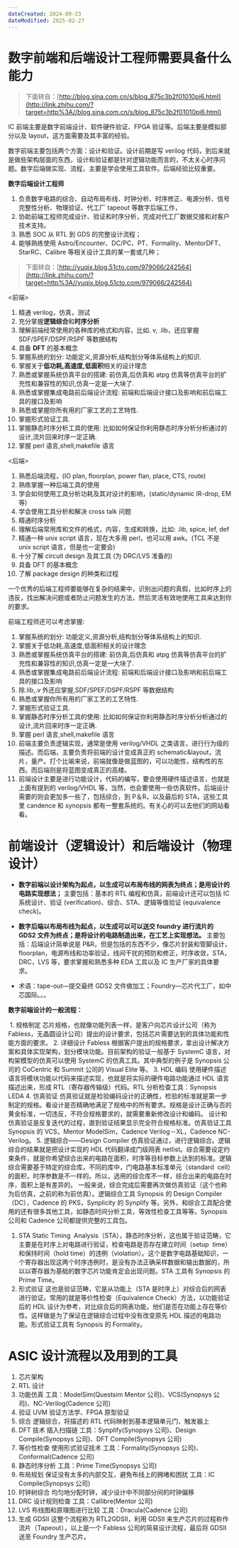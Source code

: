 ```yaml
---
dateCreated: 2024-09-23
dateModified: 2025-02-27
---
```

# 数字前端和后端设计工程师需要具备什么能力

> 下面转自：[http://blog.sina.com.cn/s/blog_875c3b2f01010pi6.html](http://link.zhihu.com/?target=http%3A//blog.sina.com.cn/s/blog_875c3b2f01010pi6.html)

IC 前端主要是数字前端设计、软件硬件验证、FPGA 验证等。后端主要是模拟部分以及 layout，这方面需要及其丰富的经验。

数字前端主要包括两个方面：设计和验证。设计前期是写 verilog 代码，到后来就是做些架构层面的东西，设计和验证都是针对逻辑功能而言的，不太关心时序问题。数字后端做实现、流程，主要是学会使用工具软件。后端经验比较重要。

**数字后端设计工程师**

1. 负责数字电路的综合、自动布局布线、时钟分析、时序修正、电源分析、信号完整性分析、物理验证、代工厂 tapeout 等数字后端工作，
2. 协助前端工程师完成设计、验证和时序分析，完成对代工厂数据交接和对客户技术支持。
3. 熟悉 SOC 从 RTL 到 GDS 的完整设计流程；
4. 能够熟练使用 Astro/Encounter、DC/PC、PT、Formality、MentorDFT、StarRC、Calibre 等相关设计工具的某一套或几种；

> 下面转自：[http://yuqix.blog.51cto.com/979066/242564](http://link.zhihu.com/?target=http%3A//yuqix.blog.51cto.com/979066/242564)

<前端>

1. 精通 verilog，仿真，测试
2. 充分掌握**逻辑综合**和**时序分析**
3. 理解前端经常使用的各种库的格式和内容，比如. v, .lib，还应掌握 SDF/SPEF/DSPF/RSPF 等数据结构
4. 具备 **DFT** 的基本概念
5. 掌握系统的划分: 功能定义,资源分析,结构划分等体系结构上的知识.
6. 掌握关于**低功耗,高速度,低面积**相关的设计理念
7. 熟悉或掌握系统仿真平台的搭建: 前仿真,后仿真和 atpg 仿真等仿真平台的扩充性和兼容性的知识,仿真一定是一大块了.
8. 熟悉或掌握集成电路前后端设计流程: 前端和后端设计接口及影响和前后端工具的接口及影响
9. 熟悉或掌握你所有用的厂家工艺的工艺特性.
10. 掌握形式验证工具.
11. 掌握静态时序分析工具的使用: 比如如何保证你利用静态时序分析分析通过的设计,流片回来时序一定正确.
12. 掌握 perl 语言,shell,makefile 语言

<后端>

1. 熟悉后端流程，(IO plan, floorplan, power flan, place, CTS, route)
2. 熟练掌握一种后端工具的使用
3. 学会如何使用工具分析功耗及其对设计的影响，(static/dynamic IR-drop, EM 等)
4. 学会使用工具分析和解决 cross talk 问题
5. 精通时序分析
6. 理解后端常用库和文件的格式，内容，生成和转换，比如: .lib, spice, lef, def
7. 精通一种 unix script 语言，现在大多用 perl，也可以用 awk。(TCL 不是 unix script 语言，但是也一定要会)
8. 十分了解 circuit design 及其工具 (为 DRC/LVS 准备的)
9. 具备 DFT 的基本概念
10. 了解 package design 的种类和过程

一个优秀的后端工程师要能够在复杂的结果中，识别出问题的真假，比如时序上的违反，找出解决问题或者防止问题发生的方法，然后灵活有效地使用工具来达到你的要求。

前端工程师还可以考虑掌握:

1. 掌握系统的划分: 功能定义,资源分析,结构划分等体系结构上的知识.
2. 掌握关于低功耗,高速度,低面积相关的设计理念
3. 熟悉或掌握系统仿真平台的搭建: 前仿真,后仿真和 atpg 仿真等仿真平台的扩充性和兼容性的知识,仿真一定是一大块了.
4. 熟悉或掌握集成电路前后端设计流程: 前端和后端设计接口及影响和前后端工具的接口及影响
5. 除.lib,.v 外还应掌握,SDF/SPEF/DSPF/RSPF 等数据结构
6. 熟悉或掌握你所有用的厂家工艺的工艺特性.
7. 掌握形式验证工具.
8. 掌握静态时序分析工具的使用: 比如如何保证你利用静态时序分析分析通过的设计,流片回来时序一定正确.
9. 掌握 perl 语言,shell,makefile 语言
10. 前端主要负责逻辑实现，通常是使用 verilog/VHDL 之类语言，进行行为级的描述。而后端，主要负责将前端的设计变成真正的 schematic&layout，流片，量产。打个比喻来说，前端就像是做蓝图的，可以功能性，结构性的东西。而后端则是将蓝图变成真正的高楼。
11. 前端设计主要是进行功能设计，代码的编写，要会使用硬件描述语言，也就是上面有提到的 verilog/VHDL 等，当然，也会要使用一些仿真软件。后端设计需要的则会更加多一些了，包括综合，到 P＆R，以及最后的 STA，这些工具里 candence 和 synopsis 都有一整套系统的。有关心的可以去他们的网站看看。

# 前端设计（逻辑设计）和后端设计（物理设计）

- **数字前端以设计架构为起点，以生成可以布局布线的网表为终点；是用设计的电路实现想法；**
主要包括：基本的 RTL 编程和仿真，前端设计还可以包括 IC 系统设计、验证 (verification)、综合、STA、逻辑等值验证 (equivalence check)。
- **数字后端以布局布线为起点，以生成可以可以送交 foundry 进行流片的 GDS2 文件为终点；是将设计的电路制造出来，在工艺上实现想法。**
主要包括：后端设计简单说是 P&R，但是包括的东西不少，像芯片封装和管脚设计，floorplan，电源布线和功率验证，线间干扰的预防和修正，时序收敛，STA，DRC，LVS 等，要求掌握和熟悉多种 EDA 工具以及 IC 生产厂家的具体要求。

- 术语：tape-out—提交最终 GDS2 文件做加工；Foundry—芯片代工厂，如中芯国际。。。

**数字前端设计的一般流程：**

 1. 规格制定
芯片规格，也就像功能列表一样，是客户向芯片设计公司（称为 Fabless，无晶圆设计公司）提出的设计要求，包括芯片需要达到的具体功能和性能方面的要求。
2. 详细设计
Fabless 根据客户提出的规格要求，拿出设计解决方案和具体实现架构，划分模块功能。目前架构的验证一般基于 SystemC 语言，对构架模型的仿真可以使用 SystemC 的仿真工具。其中典型的例子是 Synopsis 公司的 CoCentric 和 Summit 公司的 Visual Elite 等。
3. HDL 编码
使用硬件描述语言将模块功能以代码来描述实现，也就是将实际的硬件电路功能通过 HDL 语言描述出来，形成 RTL（寄存器传输级）代码。RTL 分析检查工具：Synopsis LEDA
4. 仿真验证
仿真验证就是检验编码设计的正确性，检验的标准就是第一步制定的规格。看设计是否精确地满足了规格中的所有要求。规格是设计正确与否的黄金标准，一切违反，不符合规格要求的，就需要重新修改设计和编码。
设计和仿真验证是反复迭代的过程，直到验证结果显示完全符合规格标准。仿真验证工具 Synopsis 的 VCS，Mentor ModelSim，Cadence Verilog－XL，Cadence NC-Verilog。
5. 逻辑综合――Design Compiler
仿真验证通过，进行逻辑综合。逻辑综合的结果就是把设计实现的 HDL 代码翻译成门级网表 netlist。综合需要设定约束条件，就是你希望综合出来的电路在面积，时序等目标参数上达到的标准。逻辑综合需要基于特定的综合库，不同的库中，门电路基本标准单元（standard  cell）的面积，时序参数是不一样的。所以，选用的综合库不一样，综合出来的电路在时序，面积上是有差异的。
一般来说，综合完成后需要再次做仿真验证（这个也称为后仿真，之前的称为前仿真）。逻辑综合工具 Synopsis 的 Design Compiler（DC），Cadence 的 PKS，Synplicity 的 Synplify 等。另外，和综合工具配合使用的还有很多其他工具，如静态时间分析工具，等效性检查工具等等。Synopsis 公司和 Cadence 公司都提供完整的工具包。
1. STA
Static Timing  Analysis（STA），静态时序分析，这也属于验证范畴，它主要是在时序上对电路进行验证，检查电路是否存在建立时间（setup  time）和保持时间（hold time）的违例（violation）。这个是数字电路基础知识，一个寄存器出现这两个时序违例时，是没有办法正确采样数据和输出数据的，所以以寄存器为基础的数字芯片功能肯定会出现问题。STA 工具有 Synopsis 的 Prime Time。
2. 形式验证
这也是验证范畴，它是从功能上（STA 是时序上）对综合后的网表进行验证。常用的就是等价性检查（Equivalence Check）方法，以功能验证后的 HDL 设计为参考，对比综合后的网表功能，他们是否在功能上存在等价性。这样做是为了保证在逻辑综合过程中没有改变原先 HDL 描述的电路功能。形式验证工具有 Synopsis 的 Formality。

# ASIC 设计流程以及用到的工具

1. 芯片架构
2. RTL 设计
3. 功能仿真
   工具：ModelSim(Questsim Mentor 公司)、VCS(Synopsys 公司)、NC-Verilog(Cadence 公司)
4. 验证
   UVM 验证方法学、FPGA 原型验证
5. 综合
   逻辑综合，将描述的 RTL 代码映射到基本逻辑单元门、触发器上
6. DFT 技术
   插入扫描链
   工具：Synplify(Synopsys 公司)、Design Compile(Synopsys 公司)、DFT Compile(Synopsys 公司)
7. 等价性检查
   使用形式验证技术
   工具：Formality(Synopsys 公司)、Conformal(Cadence 公司)
8. 静态时序分析
   工具：Prime Time(Synopsys 公司)
9. 布局规划
   保证没有太多的内部交互，避免布线上的拥堵和困扰
   工具：IC Compile(Synopsys 公司)
10. 时钟树综合
    均匀地分配时钟，减少设计中不同部分间的时钟偏移
11. DRC
    设计规则检查
    工具：Callibre(Mentor 公司)
12. LVS
    布线图和原理图进行比较
    工具：Dracula(Cadence 公司)
13. 生成 GDSII
这整个流程称为 RTL2GDSII，利用 GDSII 来生产芯片的过程称作流片（Tapeout），以上是一个 Fabless 公司的简易设计流程，最后将 GDSII 送至 Foundry 生产芯片。
